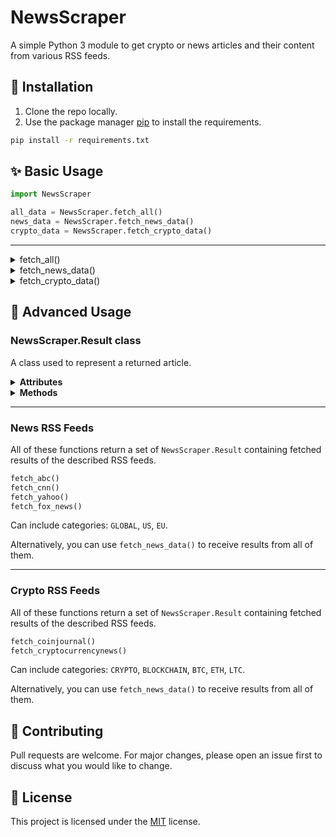 # NewsScraper

A simple Python 3 module to get crypto or news articles and their content from various RSS feeds.

## 🔧 Installation

1. Clone the repo locally.
2. Use the package manager [pip][url_pip] to install the requirements.
```bash
pip install -r requirements.txt
```

## ✨ Basic Usage

```python
import NewsScraper

all_data = NewsScraper.fetch_all()
news_data = NewsScraper.fetch_news_data()
crypto_data = NewsScraper.fetch_crypto_data()
```

---

<details>
<summary>fetch_all()</summary>

Returns a set of ``NewsScraper.Result`` containing fetched results from all available RSS feeds
      
Can include categories: ``GLOBAL``, ``US``, ``EU``, ``CRYPTO``, ``BLOCKCHAIN``, ``BTC``, ``ETH``, ``LTC``.
</details>
<details>
<summary>fetch_news_data()</summary>

Returns a set of ``NewsScraper.Result`` containing fetched results from CNN, ABC News, Yahoo News, Fox News RSS feeds
      
Can include categories: ``GLOBAL``, ``US``, ``EU``.
</details>
<details>
<summary>fetch_crypto_data()</summary>

Returns a set of ``NewsScraper.Result`` containing fetched results from CoinJournal, Crypto Currency News RSS feeds.
      
Can include categories: ``CRYPTO``, ``BLOCKCHAIN``, ``BTC``, ``ETH``, ``LTC``.
</details>

## 🔨 Advanced Usage

### NewsScraper.Result class
A class used to represent a returned article.

<details>
<summary><b>Attributes</b></summary>

- ##### context : str
    
    A string describing the category of the article.
    
    ex. ``"GLOBAL"``, ``"US"``, ``"BLOCKCHAIN"``, ``"BTC"``.
- ##### title : str
    
    A string containing the name of the article.
- ##### summary : str
    
    A string containing the summary of the article.
    
    NOTE: sometimes it can have the value of ``""``, because the RSS feed didn't provide a summary.
- ##### content : str
    
    A string containing the content of the article.
</details>
<details>
<summary><b>Methods</b></summary>

- ##### Result.json()
    
    Returns a dictionary with the attributes of the class formatted in JSON.
    
    ex.
```json
{
  "context": "global",
  "title": "title of the article",
  "summary": "summary of the article",
  "content": "content of the article"
}
 ```
</details>

---

### News RSS Feeds
All of these functions return a set of ``NewsScraper.Result`` containing fetched results of the described RSS feeds.
```python
fetch_abc()
fetch_cnn()
fetch_yahoo()
fetch_fox_news()
```
Can include categories: ``GLOBAL``, ``US``, ``EU``.

Alternatively, you can use ``fetch_news_data()`` to receive results from all of them.

---

### Crypto RSS Feeds
All of these functions return a set of ``NewsScraper.Result`` containing fetched results of the described RSS feeds.
```python
fetch_coinjournal()
fetch_cryptocurrencynews()
```
Can include categories: ``CRYPTO``, ``BLOCKCHAIN``, ``BTC``, ``ETH``, ``LTC``.

Alternatively, you can use ``fetch_news_data()`` to receive results from all of them.

## 🤝 Contributing

Pull requests are welcome. For major changes, please open an issue first to discuss what you would like to change.

## 📝 License
This project is licensed under the [MIT][url_mit] license.

[url_pip]: https://pip.pypa.io/en/stable/
[url_mit]: https://choosealicense.com/licenses/mit/